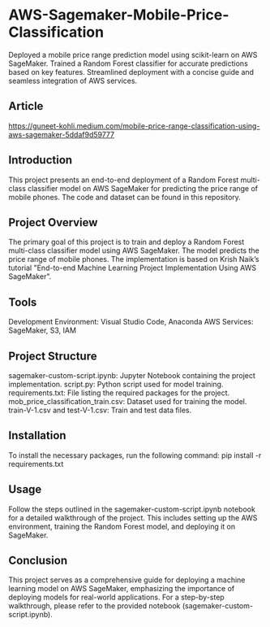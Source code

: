 # AWS-Sagemaker-Mobile-Price-Classification
Deployed a mobile price range prediction model using scikit-learn on AWS SageMaker. Trained a Random Forest classifier for accurate predictions based on key features. Streamlined deployment with a concise guide and seamless integration of AWS services.
## Article
https://guneet-kohli.medium.com/mobile-price-range-classification-using-aws-sagemaker-5ddaf9d59777


## Introduction
This project presents an end-to-end deployment of a Random Forest multi-class classifier model on AWS SageMaker for predicting the price range of mobile phones. The code and dataset can be found in this repository.

##  Project Overview
The primary goal of this project is to train and deploy a Random Forest multi-class classifier model using AWS SageMaker. The model predicts the price range of mobile phones. The implementation is based on Krish Naik’s tutorial "End-to-end Machine Learning Project Implementation Using AWS SageMaker". 
##  Tools
Development Environment: Visual Studio Code, Anaconda
AWS Services: SageMaker, S3, IAM
## Project Structure
sagemaker-custom-script.ipynb: Jupyter Notebook containing the project implementation.
script.py: Python script used for model training.
requirements.txt: File listing the required packages for the project.
mob_price_classification_train.csv: Dataset used for training the model.
train-V-1.csv and test-V-1.csv: Train and test data files.
## Installation
To install the necessary packages, run the following command:
pip install -r requirements.txt
## Usage
Follow the steps outlined in the sagemaker-custom-script.ipynb notebook for a detailed walkthrough of the project. This includes setting up the AWS environment, training the Random Forest model, and deploying it on SageMaker.

## Conclusion
This project serves as a comprehensive guide for deploying a machine learning model on AWS SageMaker, emphasizing the importance of deploying models for real-world applications. For a step-by-step walkthrough, please refer to the provided notebook (sagemaker-custom-script.ipynb).
